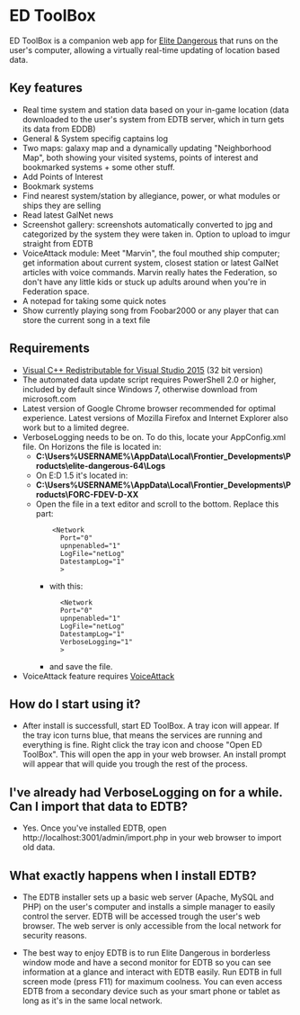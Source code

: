 ED ToolBox
==========

ED ToolBox is a companion web app for [Elite Dangerous] that runs on the user's computer, allowing a virtually real-time updating of location based data.

Key features
------------

- Real time system and station data based on your in-game location (data downloaded to the user's system from EDTB server, which in turn gets its data from EDDB)
- General & System specifig captains log
- Two maps: galaxy map and a dynamically updating "Neighborhood Map", both showing your visited systems, points of interest and bookmarked systems + some other stuff.
- Add Points of Interest
- Bookmark systems
- Find nearest system/station by allegiance, power, or what modules or ships they are selling
- Read latest GalNet news
- Screenshot gallery: screenshots automatically converted to jpg and categorized by the system they were taken in. Option to upload to imgur straight from EDTB
- VoiceAttack module: Meet "Marvin", the foul mouthed ship computer; get information about current system, closest station or latest GalNet articles with voice commands. Marvin really hates the Federation, so don't have any little kids or stuck up adults around when you're in Federation space.
- A notepad for taking some quick notes
- Show currently playing song from Foobar2000 or any player that can store the current song in a text file

Requirements
------------

- [Visual C++ Redistributable for Visual Studio 2015] (32 bit version)
- The automated data update script requires PowerShell 2.0 or higher, included by default since Windows 7, otherwise download from microsoft.com
- Latest version of Google Chrome browser recommended for optimal experience. Latest versions of Mozilla Firefox and Internet Explorer also work but to a limited degree.
- VerboseLogging needs to be on. To do this, locate your AppConfig.xml file.
  On Horizons the file is located in:
  * **C:\Users\%USERNAME%\AppData\Local\Frontier_Developments\Products\elite-dangerous-64\Logs**
  * On E:D 1.5 it's located in:
  * **C:\Users\%USERNAME%\AppData\Local\Frontier_Developments\Products\FORC-FDEV-D-XX**
  * Open the file in a text editor and scroll to the bottom. Replace this part:
    ```
    	<Network
    	  Port="0"
          upnpenabled="1"
    	  LogFile="netLog"
    	  DatestampLog="1"
    	  >
    ```
    * with this:
    ```
    	  <Network
    	  Port="0"
          upnpenabled="1"
    	  LogFile="netLog"
    	  DatestampLog="1"
    	  VerboseLogging="1"
    	  >
    ```
    * and save the file.
- VoiceAttack feature requires [VoiceAttack]

How do I start using it?
------------------------
- After install is successfull, start ED ToolBox. A tray icon will appear. If the tray icon turns blue, that means the services are running and everything is fine. Right click the tray icon and choose "Open ED ToolBox". This will open the app in your web browser. An install prompt will appear that will quide you trough the rest of the process.

I've already had VerboseLogging on for a while. Can I import that data to EDTB?
------------------------------------------------------------------------------------
- Yes. Once you've installed EDTB, open http://localhost:3001/admin/import.php in your web browser to import old data.

What exactly happens when I install EDTB?
------------------------------------------------
- The EDTB installer sets up a basic web server (Apache, MySQL and PHP) on the user's computer and installs a simple manager to easily control the server. EDTB will be accessed trough the user's web browser. The web server is only accessible from the local network for security reasons.

- The best way to enjoy EDTB is to run Elite Dangerous in borderless window mode and have a second monitor for EDTB so you can see information at a glance and interact with EDTB easily. Run EDTB in full screen mode (press F11) for maximum coolness. You can even access EDTB from a secondary device such as your smart phone or tablet as long as it's in the same local network.

[Visual C++ Redistributable for Visual Studio 2015]: <https://www.microsoft.com/en-us/download/details.aspx?id=48145>
[edtb]: <https://github.com/joemccann/dillinger.git>
[VoiceAttack]: <http://www.voiceattack.com/>
[Elite Dangerous]: <http://www.elitedangerous.com>

